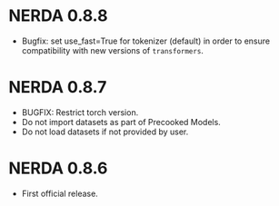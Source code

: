 # NERDA 0.8.8

* Bugfix: set use_fast=True for tokenizer (default) in order to ensure compatibility with new versions of `transformers`.

# NERDA 0.8.7

* BUGFIX: Restrict torch version.
* Do not import datasets as part of Precooked Models.
* Do not load datasets if not provided by user.

# NERDA 0.8.6

* First official release.
